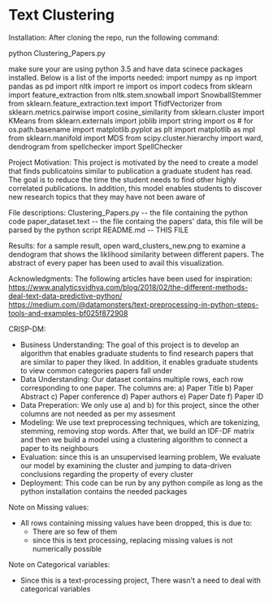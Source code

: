 # Text Clustering

Installation:
After cloning the repo, run the following command:

python Clustering_Papers.py

make sure your are using python 3.5 and have data scinece packages installed. Below is a list of the imports needed:
import numpy as np
import pandas as pd
import nltk
import re
import os
import codecs
from sklearn import feature_extraction
from nltk.stem.snowball import SnowballStemmer
from sklearn.feature_extraction.text import TfidfVectorizer
from sklearn.metrics.pairwise import cosine_similarity
from sklearn.cluster import KMeans
from sklearn.externals import joblib
import string
import os  # for os.path.basename
import matplotlib.pyplot as plt
import matplotlib as mpl
from sklearn.manifold import MDS
from scipy.cluster.hierarchy import ward, dendrogram
from spellchecker import SpellChecker

Project Motivation:
This project is motivated by the need to create a model that finds publicatoins similar to publication a graduate student has read. The goal is to reduce the time the student needs to find other highly correlated publications. In addition, this model enables students to discover new research topics that they may have not been aware of

File descriptions:
Clustering_Papers.py -- the file containing the python code
paper_dataset.text -- the file containg the papers' data, this file will be parsed by the python script
README.md -- THIS FILE

Results:
for a sample result, open ward_clusters_new.png to examine a dendogram that shows the liklihood similarity between different papers. The abstract of every paper has been used to avail this visualization.

Acknowledgments:
The following articles have been used for inspiration:
https://www.analyticsvidhya.com/blog/2018/02/the-different-methods-deal-text-data-predictive-python/
https://medium.com/@datamonsters/text-preprocessing-in-python-steps-tools-and-examples-bf025f872908




CRISP-DM:

- Business Understanding: The goal of this project is to develop an algorithm that enables graduate students to find research papers that are similar to paper they liked. In addition, it enables graduate students to view common categories papers fall under
- Data Understanding: Our dataset contains multiple rows, each row corresponding to one paper. The columns are:
    a) Paper Title
    b) Paper Abstract
    c) Paper conference
    d) Paper authors
    e) Paper Date
    f) Paper ID
- Data Preperation: We only use a) and b) for this project, since the other columns are not needed as per my assesment
- Modeling: We use text preprocessing techniques, which are tokenizing, stemming, removing stop words. After that, we build an IDF-DF matrix and then we build a model using a clustering algorithm to connect a paper to its neighbours
- Evaluation: since this is an unsupervised learning problem, We evaluate our model by examining the cluster and jumping to data-driven conclusions regarding the property of every cluster
- Deployment: This code can be run by any python compile as long as the python installation contains the needed packages

Note on Missing values:
- All rows containing missing values have been dropped, this is due to:
    - There are so few of them
    - since this is text processing, replacing missing values is not numerically possible

Note on Categorical variables:
- Since this is a text-processing project, There wasn't a need to deal with categorical variables

